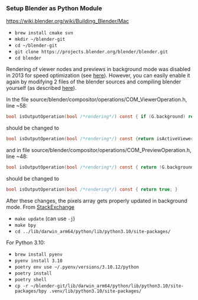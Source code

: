 ### Setup Blender as Python Module

https://wiki.blender.org/wiki/Building_Blender/Mac

- `brew install cmake svn`
- `mkdir ~/blender-git`
- `cd ~/blender-git`
- `git clone https://projects.blender.org/blender/blender.git`
- `cd blender`

Rendering of viewer nodes and previews in background mode was disabled in 2013 for speed optimization (see [here](https://archive.blender.org/wiki/index.php/Dev:Ref/Release_Notes/2.67/Compositing_Nodes/)).
However, you can easily enable it again by modifying 2 files of the blender sources and compiling blender yourself (as described [here](https://wiki.blender.org/index.php/Dev:Doc/Building_Blender)).

In the file source/blender/compositor/operations/COM_ViewerOperation.h, line ~58:

```c
bool isOutputOperation(bool /*rendering*/) const { if (G.background) return false; return isActiveViewerOutput();
```
should be changed to

```c
bool isOutputOperation(bool /*rendering*/) const {return isActiveViewerOutput(); }
```
and in file source/blender/compositor/operations/COM_PreviewOperation.h, line ~48:

```c
bool isOutputOperation(bool /*rendering*/) const { return !G.background; }
```
should be changed to

```c
bool isOutputOperation(bool /*rendering*/) const { return true; }
```
After these changes, the pixels array gets properly updated in background mode.
From [StackExchange](https://blender.stackexchange.com/a/81239/169566)

- `make update` (can use `-j`)
- `make bpy`
- `cd ../lib/darwin_arm64/python/lib/python3.10/site-packages/`

For Python 3.10:
- `brew install pyenv`
- `pyenv install 3.10`
- `poetry env use ~/.pyenv/versions/3.10.12/python`
- `poetry install`
- `poetry shell`
- `cp -r ~/blender-git/lib/darwin_arm64/python/lib/python3.10/site-packages/bpy .venv/lib/python3.10/site-packages/`
